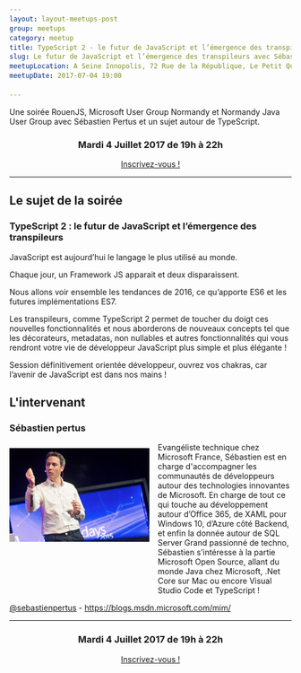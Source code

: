 ```yaml
---
layout: layout-meetups-post
group: meetups
category: meetup
title: TypeScript 2 - le futur de JavaScript et l’émergence des transpileurs avec Sébastien Pertus
slug: Le futur de JavaScript et l’émergence des transpileurs avec Sébastien Pertus
meetupLocation: A Seine Innopolis, 72 Rue de la République, Le Petit Quevilly
meetupDate: 2017-07-04 19:00

---
```


Une soirée RouenJS, Microsoft User Group Normandy et Normandy Java User Group avec Sébastien Pertus et un sujet autour de TypeScript.

<div style="text-align: center;">
  <h3>Mardi 4 Juillet 2017 de 19h à 22h</h3>
  <p>
    <a class="button" target="_blank" href="http://meetu.ps/3brlgj">
      Inscrivez-vous !
    </a>
  </p>
</div>

----

## Le sujet de la soirée

### TypeScript 2 : le futur de JavaScript et l’émergence des transpileurs

JavaScript est aujourd’hui le langage le plus utilisé au monde.

Chaque jour, un Framework JS apparait et deux disparaissent.

Nous allons voir ensemble les tendances de 2016, ce qu’apporte ES6 et les futures implémentations ES7.

Les transpileurs, comme TypeScript 2 permet de toucher du doigt ces nouvelles fonctionnalités et nous aborderons de nouveaux concepts tel que les décorateurs, metadatas, non nullables et autres fonctionnalités qui vous rendront votre vie de développeur JavaScript plus simple et plus élégante !

Session définitivement orientée développeur, ouvrez vos chakras, car l’avenir de JavaScript est dans nos mains !



## L'intervenant

### Sébastien pertus

<img src="/images/meetups/spertus.jpg" alt="Sébastien Pertus" width="250" style="float: left; margin: 10px 15px 0px 0px;"/>

<p style="overflow: auto;">Evangéliste technique chez Microsoft France, Sébastien est en charge d'accompagner les communautés de développeurs autour des technologies innovantes de Microsoft. En charge de tout ce qui touche au développement autour d’Office 365, de XAML pour Windows 10, d’Azure côté Backend, et enfin la donnée autour de SQL Server  Grand passionné de techno, Sébastien s’intéresse à la partie Microsoft Open Source, allant du monde Java chez Microsoft, .Net Core sur Mac ou encore Visual Studio Code et TypeScript !</p>
<a href="https://twitter.com/sebastienpertus">@sebastienpertus</a> - <a href="https://blogs.msdn.microsoft.com/mim/">https://blogs.msdn.microsoft.com/mim/</a>


----

<div style="text-align: center;">
  <h3>Mardi 4 Juillet 2017 de 19h à 22h</h3>
  <p>
    <a class="button" target="_blank"
    href="http://meetu.ps/3brlgj">
      Inscrivez-vous !
    </a>
  </p>
</div>
